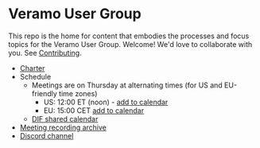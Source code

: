 # Veramo User Group
This repo is the home for content that embodies the processes and focus topics for the Veramo User Group. Welcome! We'd love to collaborate with you. See [Contributing](contributing.md).

- [Charter](charter.md)
- Schedule
    - Meetings are on Thursday at alternating times (for US and EU-friendly time zones)
        - US: 12:00 ET (noon) - [add to calendar](https://calendar.google.com/calendar/u/1?cid=NjBlZGM4NTVkYTRlNWIwMjU1YmNiNGYxY2NjYWJkNTE2NDRmMmExYzExMGRiOTNiZjU2NzI0MDcxOTAzNWQxNkBncm91cC5jYWxlbmRhci5nb29nbGUuY29t)
        - EU: 15:00 CET [add to calendar](https://calendar.google.com/calendar/u/1?cid=NjBlZGM4NTVkYTRlNWIwMjU1YmNiNGYxY2NjYWJkNTE2NDRmMmExYzExMGRiOTNiZjU2NzI0MDcxOTAzNWQxNkBncm91cC5jYWxlbmRhci5nb29nbGUuY29t)
    - [DIF shared calendar](https://calendar.google.com/calendar/u/0/embed?src=decentralized.identity@gmail.com)
- [Meeting recording archive](https://docs.google.com/spreadsheets/d/1wgccmMvIImx30qVE9GhRKWWv3vmL2ZyUauuKx3IfRmA/edit#gid=32419210)
- [Discord channel](https://discord.gg/sxRSJcgh6c)
